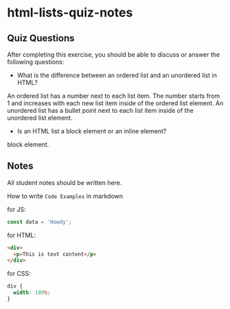 # html-lists-quiz-notes

## Quiz Questions

After completing this exercise, you should be able to discuss or answer the following questions:

- What is the difference between an ordered list and an unordered list in HTML?

An ordered list has a number next to each list item. The number starts from 1 and increases with each new list item inside of the ordered list element.
An unordered list has a bullet point next to each list item inside of the unordered list element.

- Is an HTML list a block element or an inline element?

block element.

## Notes

All student notes should be written here.

How to write `Code Examples` in markdown

for JS:

```javascript
const data = 'Howdy';
```

for HTML:

```html
<div>
  <p>This is text content</p>
</div>
```

for CSS:

```css
div {
  width: 100%;
}
```
